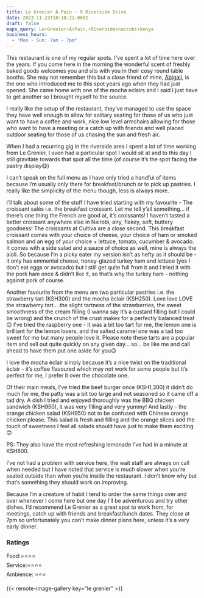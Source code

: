 ```yaml
---
title: Le Grenier À Pain - 9 Riverside Drive
date: 2023-11-23T10:10:21.000Z
draft: false
maps_query: Le+Grenier+À+Pain,+Riverside+nairobi+kenya
business_hours:
  - "Mon - Sun: 7am - 7pm"
---
```


This restaurant is one of my regular spots. I've spent a lot of time here over the years. If you come here in the morning the wonderful scent of freshly baked goods welcomes you and sits with you in their cosy round table booths. She may not remember this but a close friend of mine, [Abigail](https://www.instagram.com/abigailarunga/), is the one who introduced me to this spot years ago when they had just opened. She came home with one of the mocha eclairs and I said I just have to get another so I brought myself to the source.

I really like the setup of the restaurant, they’ve managed to use the space they have well enough to allow for solitary seating for those of us who just want to have a coffee and work, nice low level armchairs allowing for those who want to have a meeting or a catch up with friends and well placed outdoor seating for those of us chasing the sun and fresh air.

When I had a recurring gig in the riverside area I spent a lot of time working from Le Grenier, I even had a particular spot I would sit at and to this day I still gravitate towards that spot all the time (of course it’s the spot facing the pastry display😋)

I can’t speak on the full menu as I have only tried a handful of items because I’m usually only there for breakfast/brunch or to pick up pastries. I really like the simplicity of the menu though, less is always more.

I’ll talk about some of the stuff I have tried starting with my favourite - The croissant salès i.e. the breakfast croissant. Let me tell y’all something… if there’s one thing the French are good at, it’s croissants! I haven’t tasted a better croissant anywhere else in Nairobi, airy, flakey, soft, buttery goodness! The croissants at Cultiva are a close second. This breakfast croissant comes with your choice of cheese, your choice of ham or smoked salmon and an egg of your choice + lettuce, tomato, cucumber & avocado. It comes with a side salad and a sauce of choice as well, mine is always the aioli. So because I’m a picky eater my version isn’t as hefty as it should be - it only has emmental cheese, honey-glazed turkey ham and lettuce (yes I don’t eat eggs or avocado) but I still get quite full from it and I tried it with the pork ham once & didn’t like it, so that’s why the turkey ham - nothing against pork of course.

Another favourite from the menu are two particular pastries i.e. the strawberry tart (KSH300) and the mocha èclair (KSH250). Love love LOVE the strawberry tart… the slight tartness of the strawberries, the sweet smoothness of the cream filling (I wanna say it’s a custard filling but I could be wrong) and the crunch of the crust makes for a perfectly balanced treat😊 I’ve tried the raspberry one - it was a bit too tart for me, the lemon one is brilliant for the lemon lovers, and the salted caramel one was a tad too sweet for me but many people love it. Please note these tarts are a popular item and sell out quite quickly on any given day… so… be like me and call ahead to have them put one aside for you😉

I love the mocha èclair simply because it’s a nice twist on the traditional èclair - it’s coffee flavoured which may not work for some people but it’s perfect for me, I prefer it over the chocolate one.

Of their main meals, I’ve tried the beef burger once (KSH1,300) it didn’t do much for me, the patty was a bit too large and not seasoned so it came off a tad dry. A dish I tried and enjoyed thoroughly was the BBQ chicken sandwich (KSH950), it was very filling and very yummy! And lastly - the orange chicken salad (KSH950) not to be confused with Chinese orange chicken please. This salad is fresh and filling and the orange slices add the touch of sweetness I feel all salads should have just to make them exciting🙃

PS: They also have the most refreshing lemonade I’ve had in a minute at KSH600.

I’ve not had a problem with service here, the wait staff are always on call when needed but I have noted that service is much slower when you’re seated outside than when you’re inside the restaurant. I don’t know why but that’s something they should work on improving.

Because I’m a creature of habit I tend to order the same things over and over whenever I come here but one day I’ll be adventurous and try other dishes. I’d recommend Le Grenier as a great spot to work from, for meetings, catch up with friends and breakfast/lunch dates. They close at 7pm so unfortunately you can’t make dinner plans here, unless it’s a very early dinner.

### Ratings

Food:⭐️⭐️⭐️⭐️<br>
Service:⭐️⭐️⭐️⭐️<br>
Ambience: ⭐️⭐️⭐️<br>

{{< remote-image-gallery key="le grenier" >}}
